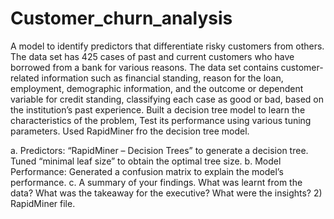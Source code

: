 # Customer_churn_analysis

A model to identify predictors that differentiate risky customers from others.
The data set has 425 cases of past and current customers who have borrowed from a bank for various
reasons. The data set contains customer-related information such as financial standing, reason for the loan,
employment, demographic information, and the outcome or dependent variable for credit standing, classifying
each case as good or bad, based on the institution’s past experience.
Built a decision tree model to learn the characteristics of the problem, Test its performance using various tuning
parameters. Used RapidMiner fro the decision tree model.

a. Predictors: “RapidMiner – Decision Trees” to generate a decision tree. Tuned “minimal leaf size” to obtain the
optimal tree size.
b. Model Performance: Generated a confusion matrix to explain the model’s performance.
c. A summary of your findings. What was learnt from the data? What was the takeaway for
the executive? What were the insights?
2) RapidMiner file.

